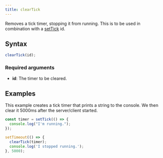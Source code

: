 ```yaml
---
title: clearTick
---
```


Removes a tick timer, stopping it from running. This is to be used in combination with a [setTick][setTick] id.

Syntax
------

```ts
clearTick(id);
```

### Required arguments
- **id**: The timer to be cleared.

Examples
--------

This example creates a tick timer that prints a string to the console. We then clear it 5000ms after the server/client started.

```ts
const timer = setTick(() => {
  console.log("I'm running.");
});

setTimeout(() => {
  clearTick(timer);
  console.log('I stopped running.');
}, 5000);

```

[setTick]: /docs/developers/scripting-reference/runtimes/javascript/functions/setTick